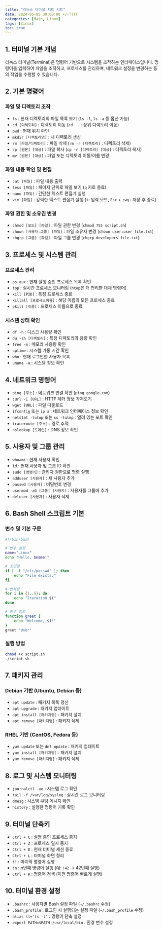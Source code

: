 ```yaml
---
title: "리눅스 터미널 치트 시트"
date: 2024-05-05 00:00:00 +/-TTTT
categories: [Main, Linux]
tags: [Linux]
toc: true
---
```


## 1. 터미널 기본 개념

리눅스 터미널(Terminal)은 명령어 기반으로 시스템을 조작하는 인터페이스입니다. 명령어를 입력하여 파일을 조작하고, 프로세스를 관리하며, 네트워크 설정을 변경하는 등의 작업을 수행할 수 있습니다.

## 2. 기본 명령어

### 파일 및 디렉토리 조작

- `ls` : 현재 디렉토리의 파일 목록 보기 (`ls -l`, `ls -a` 등 옵션 가능)
- `cd [디렉토리]` : 디렉토리 이동 (`cd ..` : 상위 디렉토리 이동)
- `pwd` : 현재 위치 확인
- `mkdir [디렉토리명]` : 새 디렉토리 생성
- `rm [파일/디렉토리]` : 파일 삭제 (`rm -r [디렉토리]` : 디렉토리 삭제)
- `cp [원본] [대상]` : 파일 복사 (`cp -r [디렉토리] [대상]` : 디렉토리 복사)
- `mv [원본] [대상]` : 파일 또는 디렉토리 이동/이름 변경

### 파일 내용 확인 및 편집

- `cat [파일]` : 파일 내용 출력
- `less [파일]` : 페이지 단위로 파일 보기 (`q` 키로 종료)
- `nano [파일]` : 간단한 텍스트 편집기 실행
- `vim [파일]` : 강력한 텍스트 편집기 실행 (`i`: 입력 모드, `Esc` + `:wq` : 저장 후 종료)

### 파일 권한 및 소유권 변경

- `chmod [모드] [파일]` : 파일 권한 변경 (`chmod 755 script.sh`)
- `chown [사용자:그룹] [파일]` : 파일 소유자 변경 (`chown user:user file.txt`)
- `chgrp [그룹] [파일]` : 파일 그룹 변경 (`chgrp developers file.txt`)

## 3. 프로세스 및 시스템 관리

### 프로세스 관리

- `ps aux` : 현재 실행 중인 프로세스 목록 확인
- `top` : 실시간 프로세스 모니터링 (`htop`은 더 편리한 대체 명령어)
- `kill [PID]` : 특정 프로세스 종료
- `killall [프로세스이름]` : 해당 이름의 모든 프로세스 종료
- `pkill [이름]` : 프로세스 이름으로 종료

### 시스템 상태 확인

- `df -h` : 디스크 사용량 확인
- `du -sh [디렉토리]` : 특정 디렉토리의 용량 확인
- `free -m` : 메모리 사용량 확인
- `uptime` : 시스템 가동 시간 확인
- `who` : 현재 로그인한 사용자 목록
- `uname -a` : 시스템 정보 확인

## 4. 네트워크 명령어

- `ping [주소]` : 네트워크 연결 확인 (`ping google.com`)
- `curl -I [URL]` : HTTP 헤더 정보 가져오기
- `wget [URL]` : 파일 다운로드
- `ifconfig` 또는 `ip a` : 네트워크 인터페이스 정보 확인
- `netstat -tulnp` 또는 `ss -tulnp` : 열려 있는 포트 확인
- `traceroute [주소]` : 경로 추적
- `nslookup [도메인]` : DNS 정보 확인

## 5. 사용자 및 그룹 관리

- `whoami` : 현재 사용자 확인
- `id` : 현재 사용자 및 그룹 ID 확인
- `sudo [명령어]` : 관리자 권한으로 명령 실행
- `adduser [사용자]` : 새 사용자 추가
- `passwd [사용자]` : 비밀번호 변경
- `usermod -aG [그룹] [사용자]` : 사용자를 그룹에 추가
- `deluser [사용자]` : 사용자 삭제

## 6. Bash Shell 스크립트 기본

### 변수 및 기본 구문

```bash
#!/bin/bash

# 변수 설정
name="Linux"
echo "Hello, $name!"

# 조건문
if [ -f "/etc/passwd" ]; then
    echo "File exists."
fi

# 반복문
for i in {1..5}; do
    echo "Iteration $i"
done

# 함수 정의
function greet {
    echo "Welcome, $1!"
}
greet "User"
```

### 실행 방법

```bash
chmod +x script.sh
./script.sh
```

## 7. 패키지 관리

### Debian 기반 (Ubuntu, Debian 등)

- `apt update` : 패키지 목록 갱신
- `apt upgrade` : 패키지 업데이트
- `apt install [패키지명]` : 패키지 설치
- `apt remove [패키지명]` : 패키지 삭제

### RHEL 기반 (CentOS, Fedora 등)

- `yum update` 또는 `dnf update` : 패키지 업데이트
- `yum install [패키지명]` : 패키지 설치
- `yum remove [패키지명]` : 패키지 삭제

## 8. 로그 및 시스템 모니터링

- `journalctl -xe` : 시스템 로그 확인
- `tail -f /var/log/syslog` : 실시간 로그 모니터링
- `dmesg` : 시스템 부팅 메시지 확인
- `history` : 실행한 명령어 기록 확인

## 9. 터미널 단축키

- `Ctrl + C` : 실행 중인 프로세스 중지
- `Ctrl + Z` : 프로세스 일시 중지
- `Ctrl + D` : 현재 터미널 세션 종료
- `Ctrl + L` : 터미널 화면 정리
- `!!` : 마지막 명령어 실행
- `!n` : n번째 명령어 실행 (예: `!42` → 42번째 실행)
- `Ctrl + R` : 명령어 검색 (이전 명령어 빠르게 실행)

## 10. 터미널 환경 설정

- `.bashrc` : 사용자별 Bash 설정 파일 (`~/.bashrc` 수정)
- `.bash_profile` : 로그인 시 실행되는 설정 파일 (`~/.bash_profile` 수정)
- `alias ll='ls -l'` : 명령어 단축 설정
- `export PATH=$PATH:/usr/local/bin` : 환경 변수 설정
